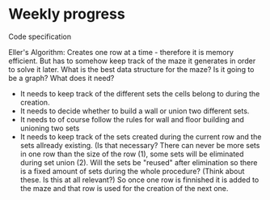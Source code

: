 # Weekly progress

Code specification


Eller's Algorithm:
Creates one row at a time - therefore it is memory efficient. But has to somehow keep track of the maze it generates in order to solve it later.
What is the best data structure for the maze? Is it going to be a graph? 
What does it need? 
* It needs to keep track of the different sets the cells belong to during the creation.
* It needs to decide whether to build a wall or union two different sets.
* It needs to of course follow the rules for wall and floor building and unioning two sets
* It needs to keep track of the sets created during the current row and the sets allready existing. (Is that necessary? There can never be more sets in one row than the size of the row (1), some sets will be eliminated during set union (2). Will the sets be "reused" after elimination so there is a fixed amount of sets during the whole procedure? (Think about these. Is this at all relevant?)
So once one row is finnished it is added to the maze and that row is used for the creation of the next one.
